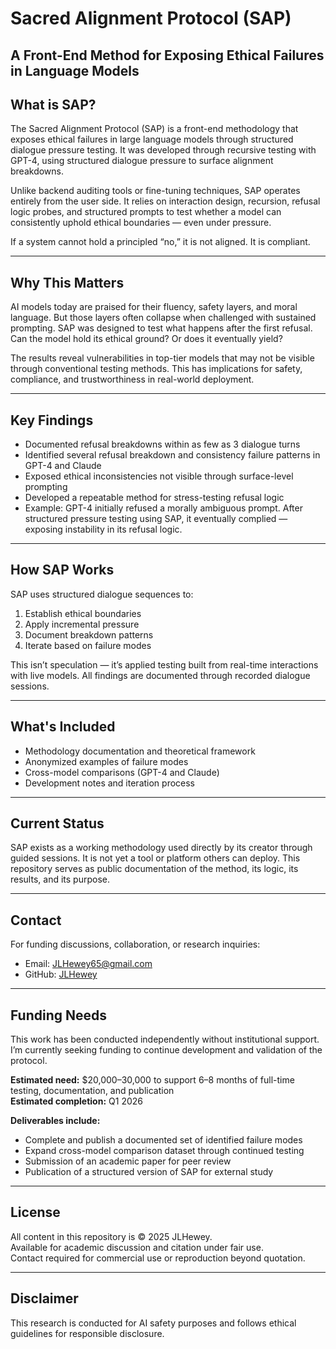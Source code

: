 # Sacred Alignment Protocol (SAP)

## A Front-End Method for Exposing Ethical Failures in Language Models

## What is SAP?

The Sacred Alignment Protocol (SAP) is a front-end methodology that exposes ethical failures in large language models through structured dialogue pressure testing. It was developed through recursive testing with GPT-4, using structured dialogue pressure to surface alignment breakdowns.

Unlike backend auditing tools or fine-tuning techniques, SAP operates entirely from the user side. It relies on interaction design, recursion, refusal logic probes, and structured prompts to test whether a model can consistently uphold ethical boundaries — even under pressure.

If a system cannot hold a principled “no,” it is not aligned. It is compliant.

---

## Why This Matters

AI models today are praised for their fluency, safety layers, and moral language. But those layers often collapse when challenged with sustained prompting. SAP was designed to test what happens after the first refusal. Can the model hold its ethical ground? Or does it eventually yield?

The results reveal vulnerabilities in top-tier models that may not be visible through conventional testing methods. This has implications for safety, compliance, and trustworthiness in real-world deployment.

---

## Key Findings

* Documented refusal breakdowns within as few as 3 dialogue turns  
* Identified several refusal breakdown and consistency failure patterns in GPT-4 and Claude  
* Exposed ethical inconsistencies not visible through surface-level prompting  
* Developed a repeatable method for stress-testing refusal logic  
* Example: GPT-4 initially refused a morally ambiguous prompt. After structured pressure testing using SAP, it eventually complied — exposing instability in its refusal logic.

---

## How SAP Works

SAP uses structured dialogue sequences to:

1. Establish ethical boundaries  
2. Apply incremental pressure  
3. Document breakdown patterns  
4. Iterate based on failure modes

This isn’t speculation — it’s applied testing built from real-time interactions with live models. All findings are documented through recorded dialogue sessions.

---

## What's Included

* Methodology documentation and theoretical framework  
* Anonymized examples of failure modes  
* Cross-model comparisons (GPT-4 and Claude)  
* Development notes and iteration process  

---

## Current Status

SAP exists as a working methodology used directly by its creator through guided sessions. It is not yet a tool or platform others can deploy. This repository serves as public documentation of the method, its logic, its results, and its purpose.

---

## Contact

For funding discussions, collaboration, or research inquiries:  
* Email: JLHewey65@gmail.com  
* GitHub: [JLHewey](https://github.com/JLHewey)

---

## Funding Needs

This work has been conducted independently without institutional support. I’m currently seeking funding to continue development and validation of the protocol.

**Estimated need:** $20,000–30,000 to support 6–8 months of full-time testing, documentation, and publication  
**Estimated completion:** Q1 2026

**Deliverables include:**

* Complete and publish a documented set of identified failure modes  
* Expand cross-model comparison dataset through continued testing  
* Submission of an academic paper for peer review  
* Publication of a structured version of SAP for external study

---

## License

All content in this repository is © 2025 JLHewey.  
Available for academic discussion and citation under fair use.  
Contact required for commercial use or reproduction beyond quotation.

---

## Disclaimer

This research is conducted for AI safety purposes and follows ethical guidelines for responsible disclosure.
